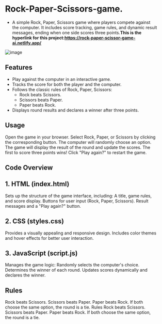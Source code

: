 # Rock-Paper-Scissors-game.
- A simple Rock, Paper, Scissors game where players compete against the computer. It includes score tracking, game rules, and dynamic result messages, ending when one side scores three points.**This is the hyperlink for this project:https://rock-paper-scissor-game-ai.netlify.app/**

![image](https://github.com/user-attachments/assets/eee8cbe0-558e-4225-9895-43dacb77ff1c)
## Features
- Play against the computer in an interactive game.
- Tracks the score for both the player and the computer.
- Follows the classic rules of Rock, Paper, Scissors:
  - Rock beats Scissors.
  - Scissors beats Paper.
  - Paper beats Rock.
- Displays round results and declares a winner after three points.

## Usage
Open the game in your browser.
Select Rock, Paper, or Scissors by clicking the corresponding button.
The computer will randomly choose an option.
The game will display the result of the round and update the scores.
The first to score three points wins! Click "Play again?" to restart the game.
## Code Overview
## 1. HTML (index.html)
Sets up the structure of the game interface, including:
A title, game rules, and score display.
Buttons for user input (Rock, Paper, Scissors).
Result messages and a "Play again?" button.
## 2. CSS (styles.css)
Provides a visually appealing and responsive design.
Includes color themes and hover effects for better user interaction.
## 3. JavaScript (script.js)
Manages the game logic:
Randomly selects the computer's choice.
Determines the winner of each round.
Updates scores dynamically and declares the winner.
## Rules
Rock beats Scissors.
Scissors beats Paper.
Paper beats Rock.
If both choose the same option, the round is a tie.
Rules
Rock beats Scissors.
Scissors beats Paper.
Paper beats Rock.
If both choose the same option, the round is a tie.

